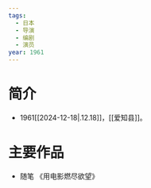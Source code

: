 ```yaml
---
tags:
  - 日本
  - 导演
  - 编剧
  - 演员
year: 1961
---
```

# 简介

- 1961[[2024-12-18|.12.18]]，[[爱知县]]。
# 主要作品

- 随笔
《用电影燃尽欲望》